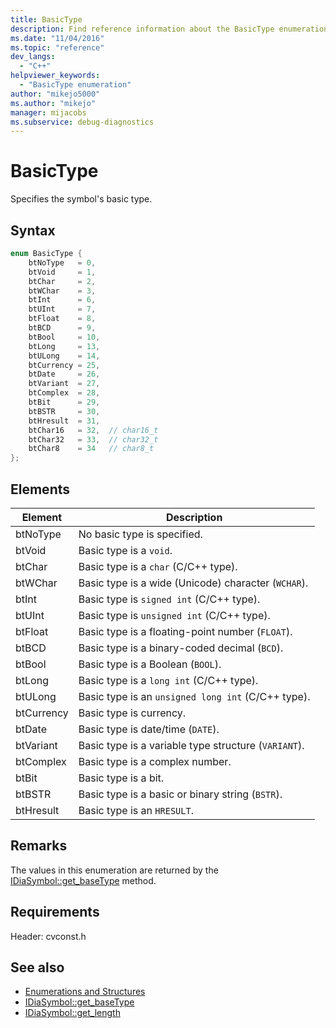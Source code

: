 ```yaml
---
title: BasicType
description: Find reference information about the BasicType enumeration, which specifies a symbol's basic type in the Visual Studio debug interface access SDK.
ms.date: "11/04/2016"
ms.topic: "reference"
dev_langs:
  - "C++"
helpviewer_keywords:
  - "BasicType enumeration"
author: "mikejo5000"
ms.author: "mikejo"
manager: mijacobs
ms.subservice: debug-diagnostics
---
```


# BasicType

Specifies the symbol's basic type.

## Syntax

```c++
enum BasicType {
    btNoType   = 0,
    btVoid     = 1,
    btChar     = 2,
    btWChar    = 3,
    btInt      = 6,
    btUInt     = 7,
    btFloat    = 8,
    btBCD      = 9,
    btBool     = 10,
    btLong     = 13,
    btULong    = 14,
    btCurrency = 25,
    btDate     = 26,
    btVariant  = 27,
    btComplex  = 28,
    btBit      = 29,
    btBSTR     = 30,
    btHresult  = 31,
    btChar16   = 32,  // char16_t
    btChar32   = 33,  // char32_t
    btChar8    = 34   // char8_t
};
```

## Elements

| Element    | Description                                          |
| ---------- | ---------------------------------------------------- |
| btNoType   | No basic type is specified.                          |
| btVoid     | Basic type is a `void`.                              |
| btChar     | Basic type is a `char` (C/C++ type).                 |
| btWChar    | Basic type is a wide (Unicode) character (`WCHAR`).  |
| btInt      | Basic type is `signed int` (C/C++ type).             |
| btUInt     | Basic type is `unsigned int` (C/C++ type).           |
| btFloat    | Basic type is a floating-point number (`FLOAT`).     |
| btBCD      | Basic type is a binary-coded decimal (`BCD`).        |
| btBool     | Basic type is a Boolean (`BOOL`).                    |
| btLong     | Basic type is a `long int` (C/C++ type).             |
| btULong    | Basic type is an `unsigned long int` (C/C++ type).   |
| btCurrency | Basic type is currency.                              |
| btDate     | Basic type is date/time (`DATE`).                    |
| btVariant  | Basic type is a variable type structure (`VARIANT`). |
| btComplex  | Basic type is a complex number.                      |
| btBit      | Basic type is a bit.                                 |
| btBSTR     | Basic type is a basic or binary string (`BSTR`).     |
| btHresult  | Basic type is an `HRESULT`.                          |

## Remarks

The values in this enumeration are returned by the [IDiaSymbol::get_baseType](../../debugger/debug-interface-access/idiasymbol-get-basetype.md) method.

## Requirements

Header: cvconst.h

## See also

- [Enumerations and Structures](../../debugger/debug-interface-access/enumerations-and-structures.md)
- [IDiaSymbol::get_baseType](../../debugger/debug-interface-access/idiasymbol-get-basetype.md)
- [IDiaSymbol::get_length](../../debugger/debug-interface-access/idiasymbol-get-length.md)

